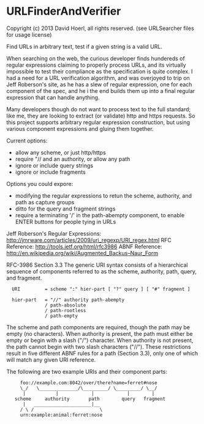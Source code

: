 URLFinderAndVerifier
====================
Copyright (c) 2013 David Hoerl, all rights reserved. (see URLSearcher files for usage license)

Find URLs in arbitrary text, test if a given string is a valid URL.

When searching on the web, the curious developer finds hundereds of regular expressions claiming to properly process URLs, and its virtually impossible to test their compliance as the specification is quite complex. I had a need for a URL verification algorithm, and was overjoyed to trip on Jeff Roberson's site, as he has a slew of regular expression, one for each component of the spec, and he i the end builds them up into a final regular expression that can handle anything.

Many developers though do not want to process text to the full standard; like me, they are looking to extract (or validate) http and https requests. So this project supports arbitrary regular expression construction, but using various component expressions and gluing them together.

Current options:

- allow any scheme, or just http/https
- require "// and an authority, or allow any path
- ignore or include query strings
- ignore or include fragments

Options you could expore:
- modifying the regular expressions to retun the scheme, authority, and path as capture groups
- ditto for the query and fragment strings
- require a terminating '/' in the path-abempty component, to enable ENTER buttons for people tying in URLs


Jeff Roberson's Regular Expressions: http://jmrware.com/articles/2009/uri_regexp/URI_regex.html
RFC Reference: http://tools.ietf.org/html/rfc3986
ABNF Reference: http://en.wikipedia.org/wiki/Augmented_Backus–Naur_Form

RFC-3986 Section 3.3
   The generic URI syntax consists of a hierarchical sequence of
   components referred to as the scheme, authority, path, query, and
   fragment.

      URI         = scheme ":" hier-part [ "?" query ] [ "#" fragment ]

      hier-part   = "//" authority path-abempty
                  / path-absolute
                  / path-rootless
                  / path-empty

   The scheme and path components are required, though the path may be
   empty (no characters).  When authority is present, the path must
   either be empty or begin with a slash ("/") character.  When
   authority is not present, the path cannot begin with two slash
   characters ("//").  These restrictions result in five different ABNF
   rules for a path (Section 3.3), only one of which will match any
   given URI reference.

   The following are two example URIs and their component parts:

         foo://example.com:8042/over/there?name=ferret#nose
         \_/   \______________/\_________/ \_________/ \__/
          |           |            |            |        |
       scheme     authority       path        query   fragment
          |   _____________________|__
         / \ /                        \
         urn:example:animal:ferret:nose
